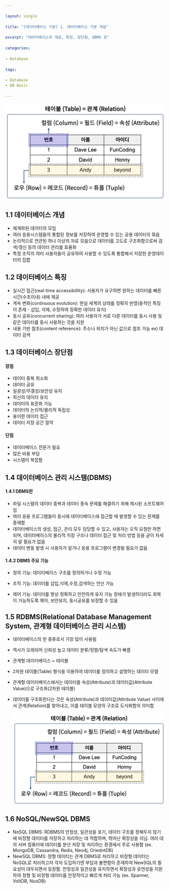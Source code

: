 ```yaml
---

layout: single

title: "[데이터베이스 기본] 1. 데이터베이스 기본 개념"

excerpt: "데이터베이스의 개념, 특징, 장단점, DBMS 등"

categories:

- Database

tags:

- Database
- DB Basic

---
```




![tableandrelation](pilgyeong.github.io/assets/images/posts_img/2022-10-04-dbbasic01/tableandrelation.png)



## 1.1 데이터베이스 개념
- 체계화된 데이터의 모임
- 여러 응용시스템들의 통합된 정보를 저장하여 운영할 수 있는 공용 데이터의 묶음
- 논리적으로 연관된 하나 이상의 자료 모음으로 데이터를 고도로 구조화함으로써 검색/갱신 등의 데이터 관리를 효율화
- 특정 조직의 여러 사용자들이 공유하여 사용할 수 있도록 통합해서 저장한 운영데이터의 집합



## 1.2 데이터베이스 특징
- 실시간 접근(real-time accessibillity): 사용자가 요구하면 원하는 데이터를 빠른 시간(수초이내) 내에 제공
- 계속 변화(continuous evolution): 현실 세계의 상태를 정확히 반영(동적인 특징이 존재 - 삽입, 삭제, 수정하여 정확한 데이터 유지)
- 동시 공유(concurrent sharing): 여러 사용자가 서로 다른 데이터를 동시 사용 및 같은 데이터를 동시 사용하는 것을 지원
- 내용 기반 참조(content reference): 주소나 위치가 아닌 값으로 참조 가능 ex) 데이터 검색



## 1.3 데이터베이스 장단점
#### 장점
- 데이터 중복 최소화
- 데이터 공유
- 일광성/무결성/보안성 유지
- 최신의 데이터 유지
- 데이터의 표준화 가능
- 데이터의 논리적/물리적 독립성
- 용이한 데이터 접근
- 데이터 저장 공간 절약

#### 단점
- 데이터베이스 전문가 필요
- 많은 비용 부담
- 시스템이 복잡함


## 1.4 데이터베이스 관리 시스템(DBMS)
#### 1.4.1 DBMS란
- 파일 시스템의 데이터 중복과 데이터 종속 문제를 해결하기 위해 제시된 소프트웨어임
- 여러 응용 프로그램들이 동시에 데이터베이스에 접근할 때 발생할 수 있는 문제를 중재함
- 데이터베이스의 생성, 접근, 관리 모두 담당할 수 있고, 사용자는 오직 요청만 하면 되며, 데이터베이스의 물리적 저장 구조나 데이터 접근 및 처리 방법 등을 굳이 자세히 알 필요가 없음
- 데이터 변동 발생 시 사용자가 알거나 응용 프로그램이 변경될 필요가 없음
#### 1.4.2 DBMS 주요 기능
- 정의 기능: 데이터베이스 구조를 정의하거나 수정 가능

- 조작 기능: 데이터를 삽입,삭제,수정,검색하는 연산 가능

- 제어 기능: 데이터를 항상 정확하고 안전하게 유지 가능
  장애가 발생하더라도 회복이 가능하도록 제어, 보안유지, 동시공유를 보장할 수 있음

  

## 1.5 RDBMS(Relational Database Management System, 관계형 데이터베이스 관리 시스템)
- 데이터베이스의 한 종류로서 가장 많이 사용됨

- 역사가 오래되어 신뢰성 높고 데이터 분류/정렬/탐색 속도가 빠름

- 관계형 데이터베이스 = 테이블

- 2차원 테이블(Table) 형식을 이용하여 데이터를 정의하고 설명하는 데이터 모델

- 관계형 데이터베이스에서는 데이터를 속성(Attribute)과 데이터값(Attribute Value)으로 구조화(2차원 테이블)

- 데이터를 구조화한다는 것은 속성(Attribute)과 데이터값(Attribute Value) 사이에서 관계(Relation)를 찾아내고, 이를 테이블 모양의 구조로 도식화함의 의미함

  

  ![columns](../assets/images/posts_img/2022-10-04-dbbasic01/columns.png)



## 1.6 NoSQL/NewSQL DBMS
- NoSQL DBMS: RDBMS의 안정성, 일관성을 포기, 데이터 구조를 정해두지 않기에 비정형 데이터를 저장하고 처리하는 데 적합하며, 뛰어난 확장성을 지님. 여러 대의 서버 컴퓨터에 데이터를 분산 저장 및 처리하는 환경에서 주로 사용함 (ex. MongoDB, Cassandra, Redis, Neo4j, OriedntDB)
- NewSQL DBMS: 정형 데이터는 관계 DBMS로 처리하고 비정형 데이터는 NoSQL로 처리하고자 각자 도입하기엔 부담과 불편함이 존재하여 NewSQL의 필요성이 대두되면서 등장함. 안정성과 일관성을 유지하면서 확장성과 유연성을 지원하여 정형 및 비정형 데이터를 안정적이고 빠르게 처리 가능 (ex. Spanner, VoltDB, NuoDB)
